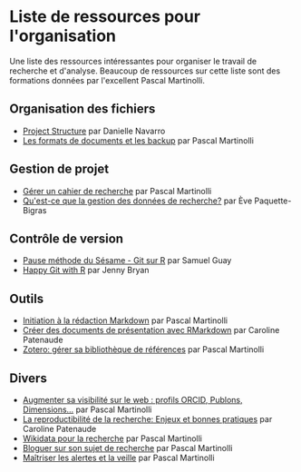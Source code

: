 # Liste de ressources pour l'organisation
Une liste des ressources intéressantes pour organiser le travail de recherche et d'analyse.
Beaucoup de ressources sur cette liste sont des formations données par l'excellent Pascal Martinolli.

## Organisation des fichiers
- [Project Structure](https://slides.djnavarro.net/project-structure/) par Danielle Navarro
- [Les formats de documents et les backup](https://youtu.be/_IqJ52Hn_yk) par Pascal Martinolli

## Gestion de projet
- [Gérer un cahier de recherche](https://youtu.be/lv_Fs4JszEs) par Pascal Martinolli
- [Qu'est-ce que la gestion des données de recherche?](https://youtu.be/WKBqSnFoD2k) par Ève Paquette-Bigras

## Contrôle de version
- [Pause méthode du Sésame - Git sur R](https://docs.osumontreal.ca/fr/sesame/) par Samuel Guay
- [Happy Git with R](https://happygitwithr.com/) par Jenny Bryan

## Outils
- [Initiation à la rédaction Markdown](https://youtu.be/W69xAcItxkE) par Pascal Martinolli
- [Créer des documents de présentation avec RMarkdown](https://youtu.be/TdmOqMyPhgw) par Caroline Patenaude
- [Zotero: gérer sa bibliothèque de références](https://youtu.be/lI9OyvOEv4g) par Pascal Martinolli

## Divers
- [Augmenter sa visibilité sur le web : profils ORCID, Publons, Dimensions…](https://youtu.be/1LFzAlaAaj4) par Pascal Martinolli
- [La reproductibilité de la recherche: Enjeux et bonnes pratiques](https://youtu.be/WVG0GsxY0X8) par Caroline Patenaude
- [Wikidata pour la recherche](https://youtu.be/BKmuCR8UJSo) par Pascal Martinolli
- [Bloguer sur son sujet de recherche](https://youtu.be/m2E9kpLCPXY) par Pascal Martinolli
- [Maîtriser les alertes et la veille](https://youtu.be/8PSkFkXXFrI) par Pascal Martinolli